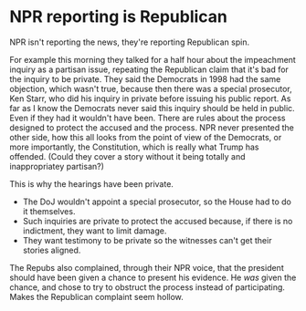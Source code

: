 # NPR reporting is Republican
NPR isn't reporting the news, they're reporting Republican spin.

For example this morning they talked for a half hour about the impeachment inquiry as a partisan issue, repeating the Republican claim that it's bad for the inquiry to be private. They said the Democrats in 1998 had the same objection, which wasn't true, because then there was a special prosecutor, Ken Starr, who did his inquiry in private before issuing his public report. As far as I know the Democrats never said this inquiry should be held in public. Even if they had it wouldn't have been. There are rules about the process designed to protect the accused and the process. NPR never presented the other side, how this all looks from the point of view of the Democrats, or more importantly, the Constitution, which is really what Trump has offended. (Could they cover a story without it being totally and inappropriatey partisan?)

This is why the hearings have been private. 
* The DoJ wouldn't appoint a special prosecutor, so the House had to do it themselves.
* Such inquiries are private to protect the accused because, if there is no indictment, they want to limit damage.
* They want testimony to be private so the witnesses can't get their stories aligned.

The Repubs also complained, through their NPR voice, that the president should have been given a chance to present his evidence. He <i>was</i> given the chance, and chose to try to obstruct the process instead of participating. Makes the Republican complaint seem hollow. 


